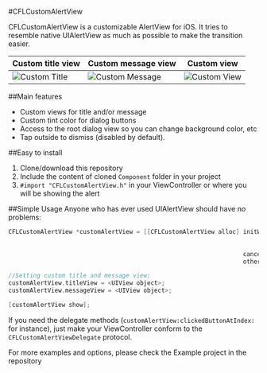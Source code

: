 #CFLCustomAlertView

CFLCustomAlertView is a customizable AlertView for iOS.
It tries to resemble native UIAlertView as much as possible to make the transition easier.

| Custom title view | Custom message view | Custom view |
| ----------------- | ------------------- | ----------- |
![Custom Title](http://caioflandau.github.io/CFLCustomAlertView/custom_title.png) | ![Custom Message](http://caioflandau.github.io/CFLCustomAlertView/custom_message.png) | ![Custom View](http://caioflandau.github.io/CFLCustomAlertView/custom_view.png)

##Main features
* Custom views for title and/or message
* Custom tint color for dialog buttons
* Access to the root dialog view so you can change background color, etc
* Tap outside to dismiss (disabled by default).

##Easy to install
1. Clone/download this repository
2. Include the content of cloned `Component` folder in your project
3. `#import "CFLCustomAlertView.h"` in your ViewController or where you will be showing the alert

##Simple Usage
Anyone who has ever used UIAlertView should have no problems:
```Objective-c
CFLCustomAlertView *customAlertView = [[CFLCustomAlertView alloc] initWithTitle:@""
                                                                            message:@"But this message is just plain text."
                                                                           delegate:self
                                                                  cancelButtonTitle:@"Will stack vertically"
                                                                  otherButtonTitles:@[@"More buttons", @"Three or"]];

//Setting custom title and message view:
customAlertView.titleView = <UIView object>;
customAlertView.messageView = <UIView object>;

[customAlertView show];

```

If you need the delegate methods (`customAlertView:clickedButtonAtIndex:` for instance), just make your ViewController conform to the `CFLCustomAlertViewDelegate` protocol.

For more examples and options, please check the Example project in the repository
